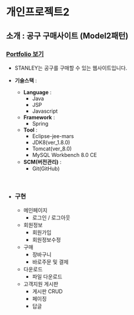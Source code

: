 # 개인프로젝트2

## 소개 : 공구 구매사이트 (Model2패턴)
### <a href="개인프로젝트2.pdf">Portfolio 보기</a>
   - STANLEY는 공구를 구매할 수 있는 웹사이트입니다.
      
  - <B>기술스택</B> :
     + <B>Language</B> :
       * Java
       * JSP
       * Javascript
     + <B>Framework</B> :
       * Spring
     + <B>Tool</B> : 
       * Eclipse-jee-mars
       * JDK8(ver_1.8.0)
       * Tomcat(ver_8.0)
       * MySQL Workbench 8.0 CE
     + <B>SCM(버전관리)</B> :
       * Git(GitHub)

<Br>
   
   - ### 구현
      + 메인페이지
         * 로그인 / 로그아웃
      + 회원정보
         * 회원가입<Br>
         * 회원정보수정
      + 구매
         * 장바구니
         * 바로주문 및 결제
      + 다운로드
         * 파일 다운로드
      + 고객지원 게시판
         * 게시판 CRUD
         * 페이징
         * 답글
